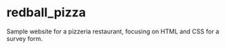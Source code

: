 # redball_pizza
Sample website for a pizzeria restaurant, focusing on HTML and CSS for a survey form.
